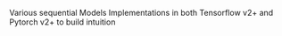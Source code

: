 Various sequential Models Implementations in both Tensorflow v2+ and Pytorch v2+ to build intuition
